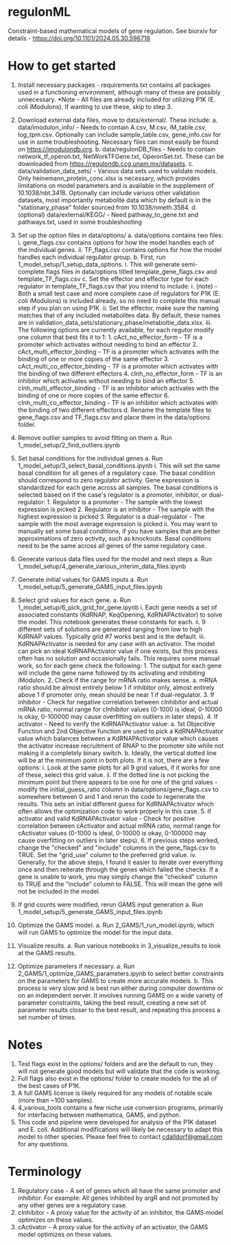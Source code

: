 # regulonML
Constraint-based mathematical models of gene regulation. See biorxiv for details - https://doi.org/10.1101/2024.05.30.596718

# How to get started
1. Install necessary packages - requirements.txt contains all packages used in a functioning environment, although many of these are possibly unnecessary.
*Note - All files are already included for utilizing P1K (E. coli iModulons). If wanting to use these, skip to step 3.

2. Download external data files, move to data/external/. These include:
    a. data/imodulon_info/ - Needs to contain A.csv, M.csv, iM_table.csv, log_tpm.csv. Optionally can include sample_table.csv, gene_info.csv for use in some troubleshooting. Necessary files can most easily be found on https://imodulondb.org.
    b. data/regulonDB_files - Needs to contain network_tf_operon.txt, NetWorkTFGene.txt, OperonSet.txt. These can be downloaded from https://regulondb.ccg.unam.mx/datasets.
    c. data/validation_data_sets/ - Various data sets used to validate models. Only heinemann_protein_conc.xlsx is necessary, which provides limitations on model parameters and is available in the supplement of 10.1038/nbt.3418. Optionally can include variuos other validation datasets, most importantly metabolite data which by default is in the "stationary_phase" folder sourced from 10.1038/nmeth.3584.
    d. (optional) data/external/KEGG/ - Need pathway_to_gene.txt and pathways.txt, used in some troubleshooting

3. Set up the option files in data/options/
    a. data/options contains two files:
        i. gene_flags.csv contains options for how the model handles each of the individual genes.
        ii. TF_flags.csv contains options for how the model handles each individual regulator group.
    b. First, run 1_model_setup/1_setup_data_options.
        i. This will generate semi-complete flags files in data/options titled template_gene_flags.csv and template_TF_flags.csv
    c. Set the effector and effector type for each regulator in template_TF_flags.csv that you intend to include:
        i. (note) - Both a small test case and more complete case of regulators for P1K (E. coli iModulons) is included already, so no need to complete this manual step if you plan on using P1K.
        ii. Set the effector, make sure the naming matches that of any included metabolites data. By default, these names are in validation_data_sets/stationary_phase/metaboltie_data.xlsx.
        iii. The following options are currently available, for each regutor modify one column that best fits it to 1:
            1. cAct_no_effector_form - TF is a promoter which activates without needing to bind an effector
            2. cAct_multi_effector_binding - TF is a promoter which activates with the binding of one or more copies of the same effector
            3. cAct_multi_co_effector_binding - TF is a promoter which activates with the binding of two different effectors
            4. cInh_no_effector_form - TF is an inhibitor which activates without needing to bind an effector
            5. cInh_multi_effector_binding - TF is an inhibitor which activates with the binding of one or more copies of the same effector
            6. cInh_multi_co_effector_binding -  TF is an inhibitor which activates with the binding of two different effectors
    d. Rename the template files to gene_flags.csv and TF_flags.csv and place them in the data/options folder.

4. Remove outlier samples to avoid fitting on them
    a. Run 1_model_setup/2_find_outliers.ipynb

5. Set basal conditions for the individual genes
    a. Run 1_model_setup/3_select_basal_conditions.ipynb
        i. This will set the same basal condition for all genes of a regulatory case. The basal condition should correspond to zero regulator activity. Gene expression is standardized for each gene across all samples. The basal conditions is selected based on if the case's regulator is a promoter, inhibitor, or dual-regulator:
            1. Regulator is a promoter - The sample with the lowest expression is picked
            2. Regulator is an inhibitor - The sample with the highest expression is picked
            3. Regulator is a dual-regulator - The sample with the most average expression is picked
        ii. You may want to manually set some basal conditions, if you have samples that are better approximations of zero activity, such as knockouts. Basal conditions need to be the same across all genes of the same regulatory case.

4. Generate various data files used for the model and next steps
    a. Run 1_model_setup/4_generate_various_interim_data_files.ipynb

5. Generate initial values for GAMS inputs
    a. Run 1_model_setup/5_generate_GAMS_input_files.ipynb

6. Select grid values for each gene.
    a. Run 1_model_setup/6_pick_grid_for_gene.ipynb
        i. Each gene needs a set of associated constants (KdRNAP, KeqOpening, KdRNAPActivator) to solve the model. This notebook generates these constants for each.
        ii. 9 different sets of solutions are generated ranging from low to high KdRNAP values. Typically grid #7 works best and is the default.
        iii. KdRNAPActivator is needed for any case with an activator. The model can pick an ideal KdRNAPActivator value if one exists, but this process often has no solution and occasionally fails. This requires some manual work, so for each gene check the following:
            1. The output for each gene will include the gene name followed by its activating and inhibiting iModulon.
            2. Check if the range for mRNA ratio makes sense.
                a. mRNA ratio should be almost entirely below 1 if inhibitor only, almost entirely above 1 if promoter only, mean should be near 1 if dual-regulator.
            3. If inhibitor - Check for negative correlation between cInhibitor and actual mRNA ratio, normal range for cInhibitor values (0-1000 is ideal, 0-10000 is okay, 0-100000 may cause overfitting on outliers in later steps).
            4. If activator - Need to verify the KdRNAPActivator value:
                a. 1st Objecitive Function and 2nd Objective function are used to pick a KdRNAPActivator value which balances between a KdRNAPActivator value which causes the activator increase recruitment of RNAP to the promoter site while not making it a completely binary switch.
                b. Ideally, the vertical dotted line will be at the minimum point in both plots. If it is not, there are a few options:
                    i. Look at the same plots for all 9 grid values, if it works for one of these, select this grid value.
                    ii. If the dotted line is not picking the minimum point but there appears to be one for one of the grid values - modify the initial_guess_ratio column in data/options/gene_flags.csv to somewhere between 0 and 1 and rerun the code to regenerate the results. This sets an initial different guess for KdRNAPActivator which often allows the optimization code to work properly in this case.
            5. If activator and valid KdRNAPActivator value - Check for positive correlation between cActivator and actual mRNA ratio, normal range for cActivator values (0-1000 is ideal, 0-10000 is okay, 0-100000 may cause overfitting on outliers in later steps).
            6. If previous steps worked, change the "checked" and "include" columns in the gene_flags.csv to TRUE. Set the "grid_use" column to the preferred grid value.
        iv. Generally, for the above steps, I found it easier to iterate over everything once and then reiterate through the genes which failed the checks. If a gene is unable to work, you may simply change the "checked" column to TRUE and the "include" column to FALSE. This will mean the gene will not be included in the model.

7. If grid counts were modified, rerun GAMS input generation
    a. Run 1_model_setup/5_generate_GAMS_input_files.ipynb

8. Optimize the GAMS model.
    a. Run 2_GAMS/1_run_model.ipynb, which will run GAMS to optimize the model for the input data.

9. Visualize results.
    a. Run various notebooks in 3_visualize_results to look at the GAMS results.

10. Optimize parameters if necessary.
    a. Run 2_GAMS/1_optimize_GAMS_parameters.ipynb to select better constraints on the parameters for GAMS to create more accurate models.
    b. This process is very slow and is best run either during computer downtime or on an independent server. It involves running GAMS on a wide variety of parameter constraints, taking the best result, creating a new set of parameter results closer to the best result, and repeating this process a set number of times.


# Notes
1. Test flags exist in the options/ folders and are the default to run, they will not generate good models but will validate that the code is working.
2. Full flags also exist in the options/ folder to create models for the all of the best cases of P1K.
3. A full GAMS license is likely required for any models of notable scale (more than ~100 samples).
4. 4_various_tools contains a few niche use conversion programs, primarily for interfacing between mathematica, GAMS, and python.
5. This code and pipeline were developed for analysis of the P1K dataset and E. coli. Additional modifications will likely be necessary to adapt this model to other species. Please feel free to contact cdalldorf@gmail.com for any questions.


# Terminology
1. Regulatory case - A set of genes which all have the same promoter and inhibitor. For example: All genes inhibited by argR and not promoted by any other genes are a regulatory case.
2. cInhibitor - A proxy value for the activity of an inhibitor, the GAMS model optimizes on these values.
3. cActivator - A proxy value for the activity of an activator, the GAMS model optimizes on these values.